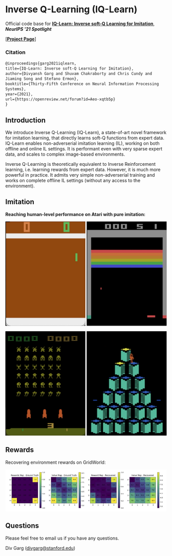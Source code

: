 # Inverse Q-Learning (IQ-Learn)
Official code base for **[IQ-Learn: Inverse soft-Q Learning for Imitation](https://arxiv.org/abs/2106.12142)**, ***NeurIPS '21 Spotlight***

[**[Project Page](https://div99.github.io/IQ-Learn)**]

### Citation
```
@inproceedings{garg2021iqlearn,
title={IQ-Learn: Inverse soft-Q Learning for Imitation},
author={Divyansh Garg and Shuvam Chakraborty and Chris Cundy and Jiaming Song and Stefano Ermon},
booktitle={Thirty-Fifth Conference on Neural Information Processing Systems},
year={2021},
url={https://openreview.net/forum?id=Aeo-xqtb5p}
}
```

## Introduction

We introduce Inverse Q-Learning (IQ-Learn), a state-of-art novel framework for imitation learning, that directly learns soft-Q functions from expert data. IQ-Learn enables non-adverserial imitation learning (IL), working on both offline and online IL settings. It is performant even with very sparse expert data, and scales to complex image-based environments.

Inverse Q-Learning is theoretically equivalent to Inverse Reinforcement learning, i.e. learning rewards from expert data. However, it is much more powerful in practice. It admits very simple non-adverserial training and works on complete offline IL settings (without any access to the environment).

## Imitation 
**Reaching human-level performance on Atari with pure imitation:**

<p float="left">
<img src="videos/pong.gif" width="250">
<img src="videos/breakout.gif" width="250">
</p>
<p float="left">
<img src="videos/space.gif" width="250">
<img src="videos/qbert.gif" width="250">
</p>

## Rewards
Recovering environment rewards on GridWorld:

![Grid](videos/grid.jpg)



## Questions
Please feel free to email us if you have any questions. 

Div Garg ([divgarg@stanford.edu](mailto:divgarg@stanford.edu?subject=[GitHub]%IQ-Learn))
